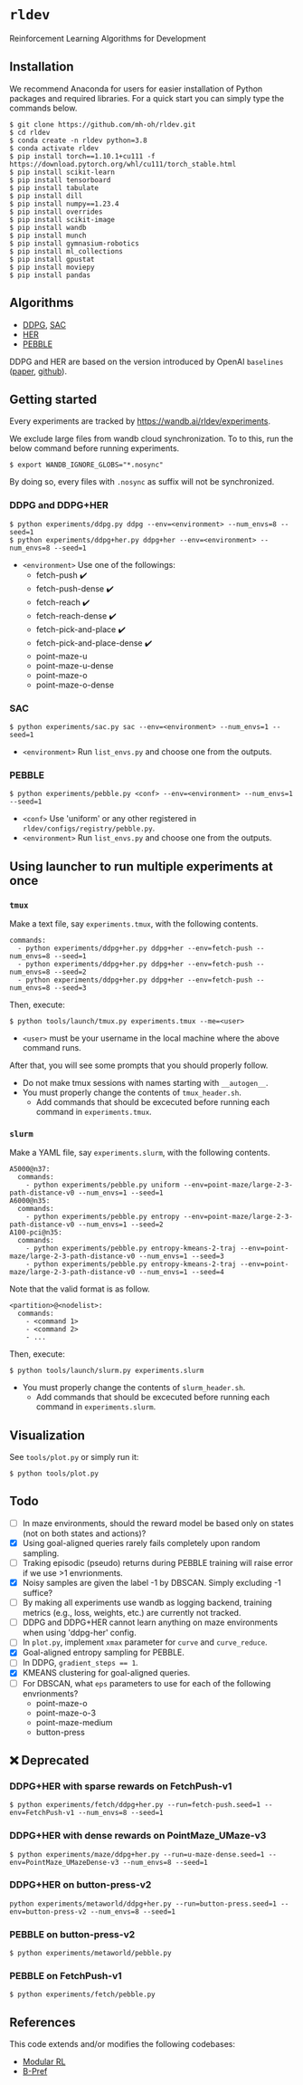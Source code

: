 # ``rldev``
Reinforcement Learning Algorithms for Development

## Installation

We recommend Anaconda for users for easier installation of Python packages and required libraries.
For a quick start you can simply type the commands below.

```console
$ git clone https://github.com/mh-oh/rldev.git
$ cd rldev
$ conda create -n rldev python=3.8
$ conda activate rldev
$ pip install torch==1.10.1+cu111 -f https://download.pytorch.org/whl/cu111/torch_stable.html
$ pip install scikit-learn
$ pip install tensorboard
$ pip install tabulate
$ pip install dill
$ pip install numpy==1.23.4
$ pip install overrides
$ pip install scikit-image
$ pip install wandb
$ pip install munch
$ pip install gymnasium-robotics
$ pip install ml_collections
$ pip install gpustat
$ pip install moviepy
$ pip install pandas
```

## Algorithms

* [DDPG](https://arxiv.org/abs/1509.02971), [SAC](https://arxiv.org/abs/1812.05905)
* [HER](https://arxiv.org/abs/1802.09464)
* [PEBBLE](https://arxiv.org/abs/2106.05091)

DDPG and HER are based on the version introduced by OpenAI ``baselines`` ([paper](https://arxiv.org/abs/1802.09464), [github](https://github.com/openai/baselines)).

## Getting started

Every experiments are tracked by https://wandb.ai/rldev/experiments.

We exclude large files from wandb cloud synchronization.
To to this, run the below command before running experiments.

```console
$ export WANDB_IGNORE_GLOBS="*.nosync"
```

By doing so, every files with ``.nosync`` as suffix will not be synchronized.

### DDPG and DDPG+HER
```console
$ python experiments/ddpg.py ddpg --env=<environment> --num_envs=8 --seed=1
$ python experiments/ddpg+her.py ddpg+her --env=<environment> --num_envs=8 --seed=1
```
* ``<environment>`` Use one of the followings:
  * fetch-push :heavy_check_mark:
  * fetch-push-dense :heavy_check_mark:
  * fetch-reach :heavy_check_mark:
  * fetch-reach-dense :heavy_check_mark:
  * fetch-pick-and-place :heavy_check_mark:
  * fetch-pick-and-place-dense :heavy_check_mark:
  * point-maze-u
  * point-maze-u-dense
  * point-maze-o
  * point-maze-o-dense

### SAC
```console
$ python experiments/sac.py sac --env=<environment> --num_envs=1 --seed=1
```
* ``<environment>`` Run ``list_envs.py`` and choose one from the outputs.

### PEBBLE
```console
$ python experiments/pebble.py <conf> --env=<environment> --num_envs=1 --seed=1
```
* ``<conf>`` Use 'uniform' or any other registered in ``rldev/configs/registry/pebble.py``.
* ``<environment>`` Run ``list_envs.py`` and choose one from the outputs.

## Using launcher to run multiple experiments at once

### ``tmux``

Make a text file, say ``experiments.tmux``, with the following contents.
```
commands:
  - python experiments/ddpg+her.py ddpg+her --env=fetch-push --num_envs=8 --seed=1
  - python experiments/ddpg+her.py ddpg+her --env=fetch-push --num_envs=8 --seed=2
  - python experiments/ddpg+her.py ddpg+her --env=fetch-push --num_envs=8 --seed=3
```

Then, execute:
```console
$ python tools/launch/tmux.py experiments.tmux --me=<user>
```
- ``<user>`` must be your username in the local machine where the above command runs.

After that, you will see some prompts that you should properly follow.

- Do not make tmux sessions with names starting with ``__autogen__``.
- You must properly change the contents of ``tmux_header.sh``.
  - Add commands that should be excecuted before running each command in ``experiments.tmux``.

### ``slurm``

Make a YAML file, say ``experiments.slurm``, with the following contents.
```
A5000@n37:
  commands:
    - python experiments/pebble.py uniform --env=point-maze/large-2-3-path-distance-v0 --num_envs=1 --seed=1
A6000@n35:
  commands:
    - python experiments/pebble.py entropy --env=point-maze/large-2-3-path-distance-v0 --num_envs=1 --seed=2
A100-pci@n35:
  commands:
    - python experiments/pebble.py entropy-kmeans-2-traj --env=point-maze/large-2-3-path-distance-v0 --num_envs=1 --seed=3
    - python experiments/pebble.py entropy-kmeans-2-traj --env=point-maze/large-2-3-path-distance-v0 --num_envs=1 --seed=4
```

Note that the valid format is as follow.
```
<partition>@<nodelist>:
  commands:
    - <command 1>
    - <command 2>
    - ...
```

Then, execute:
```console
$ python tools/launch/slurm.py experiments.slurm
```

- You must properly change the contents of ``slurm_header.sh``.
  - Add commands that should be excecuted before running each command in ``experiments.slurm``.

## Visualization

See ``tools/plot.py`` or simply run it:
```console
$ python tools/plot.py
```

## Todo

- [ ] In maze environments, should the reward model be based only on states (not on both states and actions)?
- [x] Using goal-aligned queries rarely fails completely upon random sampling.
- [ ] Traking episodic (pseudo) returns during PEBBLE training will raise error if we use >1 envrionments.
- [x] Noisy samples are given the label -1 by DBSCAN. Simply excluding -1 suffice?
- [ ] By making all experiments use wandb as logging backend, training metrics (e.g., loss, weights, etc.) are currently not tracked.
- [ ] DDPG and DDPG+HER cannot learn anything on maze environments when using 'ddpg-her' config. 
- [ ] In ``plot.py``, implement ``xmax`` parameter for ``curve`` and ``curve_reduce``.
- [x] Goal-aligned entropy sampling for PEBBLE.
- [ ] In DDPG, ``gradient_steps == 1``.
- [x] KMEANS clustering for goal-aligned queries.
- [ ] For DBSCAN, what ``eps`` parameters to use for each of the following envrionments?
  - point-maze-o
  - point-maze-o-3
  - point-maze-medium
  - button-press

## :x: Deprecated

### DDPG+HER with sparse rewards on FetchPush-v1
```console
$ python experiments/fetch/ddpg+her.py --run=fetch-push.seed=1 --env=FetchPush-v1 --num_envs=8 --seed=1
```

### DDPG+HER with dense rewards on PointMaze_UMaze-v3
```console
$ python experiments/maze/ddpg+her.py --run=u-maze-dense.seed=1 --env=PointMaze_UMazeDense-v3 --num_envs=8 --seed=1
```

### DDPG+HER on button-press-v2
```console
python experiments/metaworld/ddpg+her.py --run=button-press.seed=1 --env=button-press-v2 --num_envs=8 --seed=1
```

### PEBBLE on button-press-v2
```console
$ python experiments/metaworld/pebble.py
```

### PEBBLE on FetchPush-v1
```console
$ python experiments/fetch/pebble.py
```

## References

This code extends and/or modifies the following codebases:

* [Modular RL](https://github.com/spitis/mrl)
* [B-Pref](https://github.com/rll-research/BPref)